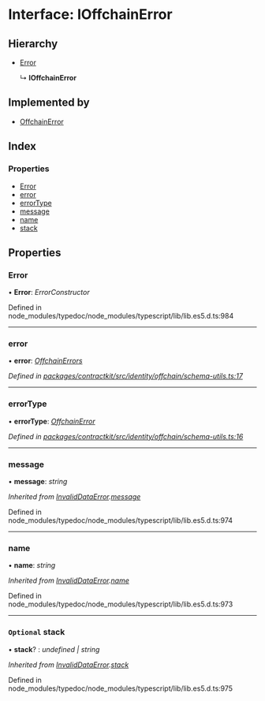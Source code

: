 # Interface: IOffchainError

## Hierarchy

* [Error](_identity_offchain_schema_utils_.invaliddataerror.md#error)

  ↳ **IOffchainError**

## Implemented by

* [OffchainError](../classes/_identity_offchain_schema_utils_.offchainerror.md)

## Index

### Properties

* [Error](_identity_offchain_schema_utils_.ioffchainerror.md#error)
* [error](_identity_offchain_schema_utils_.ioffchainerror.md#error)
* [errorType](_identity_offchain_schema_utils_.ioffchainerror.md#errortype)
* [message](_identity_offchain_schema_utils_.ioffchainerror.md#message)
* [name](_identity_offchain_schema_utils_.ioffchainerror.md#name)
* [stack](_identity_offchain_schema_utils_.ioffchainerror.md#optional-stack)

## Properties

###  Error

• **Error**: *ErrorConstructor*

Defined in node_modules/typedoc/node_modules/typescript/lib/lib.es5.d.ts:984

___

###  error

• **error**: *[OffchainErrors](../modules/_identity_offchain_data_wrapper_.md#offchainerrors)*

*Defined in [packages/contractkit/src/identity/offchain/schema-utils.ts:17](https://github.com/celo-org/celo-monorepo/blob/master/packages/contractkit/src/identity/offchain/schema-utils.ts#L17)*

___

###  errorType

• **errorType**: *[OffchainError](../enums/_identity_offchain_schema_utils_.schemaerrortypes.md#offchainerror)*

*Defined in [packages/contractkit/src/identity/offchain/schema-utils.ts:16](https://github.com/celo-org/celo-monorepo/blob/master/packages/contractkit/src/identity/offchain/schema-utils.ts#L16)*

___

###  message

• **message**: *string*

*Inherited from [InvalidDataError](_identity_offchain_schema_utils_.invaliddataerror.md).[message](_identity_offchain_schema_utils_.invaliddataerror.md#message)*

Defined in node_modules/typedoc/node_modules/typescript/lib/lib.es5.d.ts:974

___

###  name

• **name**: *string*

*Inherited from [InvalidDataError](_identity_offchain_schema_utils_.invaliddataerror.md).[name](_identity_offchain_schema_utils_.invaliddataerror.md#name)*

Defined in node_modules/typedoc/node_modules/typescript/lib/lib.es5.d.ts:973

___

### `Optional` stack

• **stack**? : *undefined | string*

*Inherited from [InvalidDataError](_identity_offchain_schema_utils_.invaliddataerror.md).[stack](_identity_offchain_schema_utils_.invaliddataerror.md#optional-stack)*

Defined in node_modules/typedoc/node_modules/typescript/lib/lib.es5.d.ts:975
